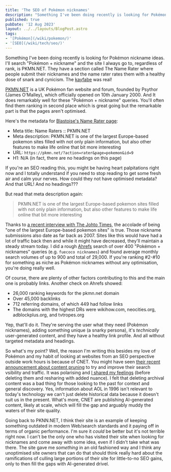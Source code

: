 ```yaml
---
title: 'The SEO of Pokémon nicknames'
description: "Something I've been doing recently is looking for Pokémon nickname ideas. They have some cool SEO behind them."
published: true
pubDate: '12 Aug 2023'
layout: ../../layouts/BlogPost.astro
tags:
- '[Pokémon](/wiki/pokemon/)'
- '[SEO](/wiki/tech/seo/)'
---
```


Something I've been doing recently is looking for Pokémon nickname ideas. I'll search "Pokémon + nickname" and the site I always go to, regardless of rank, is PKMN.NET. They have a section called The Name Rater where people submit their nicknames and the name rater rates them with a healthy dose of snark and cynicism. The [kayfabe](https://tvtropes.org/pmwiki/pmwiki.php/Main/Kayfabe) was real!

[PKMN.NET](https://pkmn.net/) is a UK Pokémon fan website and forum, founded by Psythor (James O'Malley), which officially opened on 10th January 2000. And It does remarkably well for these "Pokémon + nickname" queries. You'll often find them ranking in second place which is great going but the remarkable part is that the pages aren't optimised.

Here's the metadata for [Blastoise's Name Rater page](https://pkmn.net/?action=rater&page=pokemon&id=9):

* Meta title: Name Raters :: PKMN.NET
* Meta description: PKMN.NET is one of the largest Europe-based pokemon sites filled with not only plain information, but also other features to make life online that bit more interesting
* URL: `https://pkmn.net/?action=rater&page=pokemon&id=9`
* H1: N/A (in fact, there are no headings on this page)

If you're an SEO reading this, you might be having heart palpitations right now and I totally understand if you need to stop reading to get some fresh air and calm your nerves. How could they not have optimised metadata? And that URL! And no headings???

But read that meta description again:

> PKMN.NET is one of the largest Europe-based pokemon sites filled with not only plain information, but also other features to make life online that bit more interesting

Thanks to [a recent interview with The Johto Times](https://johto.substack.com/p/vol1-33), the accolade of being "one of the largest Europe-based pokemon sites" is true. Those nickname submissions also date as far back as 2007. Sites like this would have had a lot of traffic back then and while it might have decreased, they'll maintain a steady stream today. I did a rough [Ahrefs](https://ahrefs.com/) search of over 400 "Pokémon + nicknames" queries (e.g. `fuecoco nicknames`) and found average monthly search volumes of up to 900 and total of 29,000. If you're ranking #2-#10 for something as niche as Pokémon nicknames without any optimisation, you're doing really well.

Of course, there are plenty of other factors contributing to this and the main one is probably links. Another check on Ahrefs showed:

* 26,000 ranking keywords for the pkmn.net domain
* Over 45,000 backlinks
* 712 referring domains, of which 449 had follow links
* The domains with the highest DRs were wikihow.com, neocities.org, adblockplus.org, and tvtropes.org

Yep, that'll do it. They're serving the user what they need (Pokémon nicknames), adding something unique (a snarky persona), it's _technically_ user-generated content, and they have a healthy link profile. And all without targeted metadata and headings.

So what's my point? Well, the reason I'm writing this besides my love of Pokémon and my habit of looking at websites from an SEO perspective outside work hours is because of CNET. You might have seen [their recent announcement about content pruning](https://www.seroundtable.com/google-cnet-content-pruning-plans-35876.html) to try and improve their search vsibility and traffic. It was polarising and [I shared my feelings](https://www.linkedin.com/posts/lukealexdavis_seo-research-history-activity-7095694487791775744-Savl/) (before deleting them and resharing with added nuance). I felt that deleting archival content was a bad thing for those looking to the past for context and general discovery. Yes, information about AOL in 1996 isn't relevant to today's technology we can't just delete historical data because it doesn't suit us in the present. What's more, CNET are publishing AI-generated content, likely at scale, which will fill the gap and arguably muddy the waters of their site quality.

Going back to PKNN.NET, I think their site is an example of keeping something outdated in modern Web/search standards and it paying off in terms of organic performance. I'm sure it _could_ be better but it's not terrible right now. I can't be the only one who has visited their site when looking for nicknames and come away with some idea, even if I didn't take what was there. The site gave me _something_ in an old fashioned way and I think any unoptimised site owners that can do that should think really hard about the ramifications of culling large portions of their site for little-to-no SEO gains, only to then fill the gaps with AI-generated drivel.